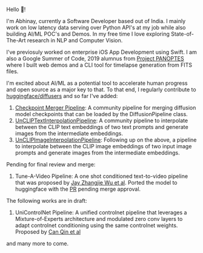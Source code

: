 Hello 👋! 

I'm Abhinay, currently a Software Developer based out of India. I mainly work on low latency data serving over Python API's at my job while also building AI/ML POC's and Demos. In my free time I love exploring State-of-The-Art research in NLP and Computer Vision. 

I've previosuly worked on enterprise iOS App Development using Swift. I am also a Google Summer of Code, 2019 alumnus from [Project PANOPTES](https://www.projectpanoptes.org/) where I built web demos and a CLI tool for timelapse generation from FITS files.

I'm excited about AI/ML as a potential tool to accelerate human progress and open source as a major key to that. To that end, I regularly contribute to [huggingface/diffusers](https://github.com/huggingface/diffusers) and so far I've added:

1. [Checkpoint Merger Pipeline](https://github.com/huggingface/diffusers/blob/main/examples/community/README.md#checkpoint-merger-pipeline): A community pipeline for merging diffusion model checkpoints that can be loaded by the DiffusionPipeline class.
2. [UnCLIPTextInterpolationPipeline](https://github.com/huggingface/diffusers/blob/main/examples/community/README.md#unclip-text-interpolation-pipeline): A community pipeline to interpolate between the CLIP text embeddings of two text prompts and generate images from the intermediate embeddings.
3. [UnCLIPImageInterpolationPipeline](https://github.com/huggingface/diffusers/blob/main/examples/community/README.md#unclip-image-interpolation-pipeline): Following up on the above, a pipeline to interpolate between the CLIP image embeddings of two input image prompts and generate images from the intermediate embeddings.

Pending for final review and merge:
1. Tune-A-Video Pipeline: A one shot conditioned text-to-video pipeline that was proposed by [Jay Zhangjie Wu et al](https://tuneavideo.github.io/). Ported the model to huggingface with the [PR](https://github.com/huggingface/diffusers/pull/2455) pending merge approval.

The following works are in draft:
1. UniControlNet Pipeline: A unified controlnet pipeline that leverages a Mixture-of-Experts architecture and modulated zero conv layers to adapt controlnet conditioning using the same controlnet weights. Proposed by [Can Qin et al](https://canqin001.github.io/UniControl-Page/)

and many more to come.
